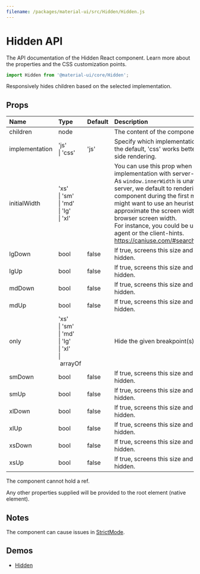 ```yaml
---
filename: /packages/material-ui/src/Hidden/Hidden.js
---
```


<!--- This documentation is automatically generated, do not try to edit it. -->

# Hidden API

<p class="description">The API documentation of the Hidden React component. Learn more about the properties and the CSS customization points.</p>

```js
import Hidden from '@material-ui/core/Hidden';
```

Responsively hides children based on the selected implementation.

## Props

| Name | Type | Default | Description |
|:-----|:-----|:--------|:------------|
| <span class="prop-name">children</span> | <span class="prop-type">node</span> |  | The content of the component. |
| <span class="prop-name">implementation</span> | <span class="prop-type">'js'<br>&#124;&nbsp;'css'</span> | <span class="prop-default">'js'</span> | Specify which implementation to use.  'js' is the default, 'css' works better for server-side rendering. |
| <span class="prop-name">initialWidth</span> | <span class="prop-type">'xs'<br>&#124;&nbsp;'sm'<br>&#124;&nbsp;'md'<br>&#124;&nbsp;'lg'<br>&#124;&nbsp;'xl'</span> |  | You can use this prop when choosing the `js` implementation with server-side rendering.<br>As `window.innerWidth` is unavailable on the server, we default to rendering an empty component during the first mount. You might want to use an heuristic to approximate the screen width of the client browser screen width.<br>For instance, you could be using the user-agent or the client-hints. https://caniuse.com/#search=client%20hint |
| <span class="prop-name">lgDown</span> | <span class="prop-type">bool</span> | <span class="prop-default">false</span> | If true, screens this size and down will be hidden. |
| <span class="prop-name">lgUp</span> | <span class="prop-type">bool</span> | <span class="prop-default">false</span> | If true, screens this size and up will be hidden. |
| <span class="prop-name">mdDown</span> | <span class="prop-type">bool</span> | <span class="prop-default">false</span> | If true, screens this size and down will be hidden. |
| <span class="prop-name">mdUp</span> | <span class="prop-type">bool</span> | <span class="prop-default">false</span> | If true, screens this size and up will be hidden. |
| <span class="prop-name">only</span> | <span class="prop-type">'xs'<br>&#124;&nbsp;'sm'<br>&#124;&nbsp;'md'<br>&#124;&nbsp;'lg'<br>&#124;&nbsp;'xl'<br>&#124;&nbsp;arrayOf</span> |  | Hide the given breakpoint(s). |
| <span class="prop-name">smDown</span> | <span class="prop-type">bool</span> | <span class="prop-default">false</span> | If true, screens this size and down will be hidden. |
| <span class="prop-name">smUp</span> | <span class="prop-type">bool</span> | <span class="prop-default">false</span> | If true, screens this size and up will be hidden. |
| <span class="prop-name">xlDown</span> | <span class="prop-type">bool</span> | <span class="prop-default">false</span> | If true, screens this size and down will be hidden. |
| <span class="prop-name">xlUp</span> | <span class="prop-type">bool</span> | <span class="prop-default">false</span> | If true, screens this size and up will be hidden. |
| <span class="prop-name">xsDown</span> | <span class="prop-type">bool</span> | <span class="prop-default">false</span> | If true, screens this size and down will be hidden. |
| <span class="prop-name">xsUp</span> | <span class="prop-type">bool</span> | <span class="prop-default">false</span> | If true, screens this size and up will be hidden. |

The component cannot hold a ref.

Any other properties supplied will be provided to the root element (native element).

## Notes

The component can cause issues in [StrictMode](https://reactjs.org/docs/strict-mode.html).

## Demos

- [Hidden](/components/hidden/)

